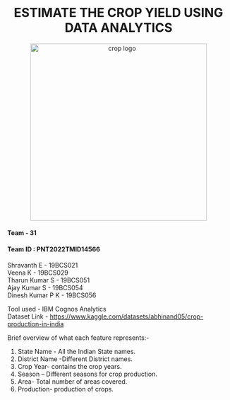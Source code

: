 <h1 align="center" style="margin-top: 0px;">ESTIMATE THE CROP YIELD USING DATA ANALYTICS</h1>

<p align="center" style="margin-bottom: 0px !important;">
  <img width="400" src="http://s3-wp-lyleprintingandp.netdna-ssl.com/wp-content/uploads/2016/09/22050023/corn-1680649_1280-e1568234488419.jpg" alt="crop logo" align="center">
</p>

<h4>Team - 31</h4>
<h4>Team ID : PNT2022TMID14566</h4>
Shravanth E      - 19BCS021 <br />
Veena K          - 19BCS029 <br />
Tharun Kumar S   - 19BCS051 <br />
Ajay Kumar S     - 19BCS054 <br />
Dinesh Kumar P K - 19BCS056 <br />

Tool used - IBM Cognos Analytics <br />
Dataset Link - https://www.kaggle.com/datasets/abhinand05/crop-production-in-india <br />

Brief overview of what each feature represents:- <br />

1. State Name - All the Indian State names.
2. District Name -Different District names.
3. Crop Year- contains the crop years.
4. Season – Different seasons for crop production.
5. Area- Total number of areas covered.
6. Production- production of crops.
